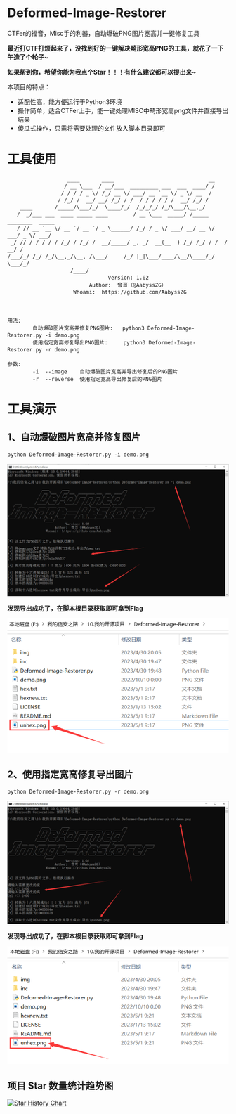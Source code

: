 # Deformed-Image-Restorer

CTFer的福音，Misc手的利器，自动爆破PNG图片宽高并一键修复工具

**最近打CTF打烦起来了，没找到好的一键解决畸形宽高PNG的工具，就花了一下午造了个轮子~**

**如果帮到你，希望你能为我点个Star！！！有什么建议都可以提出来~**

本项目的特点：

- 适配性高，能方便运行于Python3环境
- 操作简单，适合CTFer上手，能一键处理MISC中畸形宽高png文件并直接导出结果
- 傻瓜式操作，只需将需要处理的文件放入脚本目录即可

# 工具使用

```
                   ____       ____                              __
                  / __ \___  / __/___  _________ ___  ___  ____/ /
                 / / / / _ \/ /_/ __ \/ ___/ __ `__ \/ _ \/ __  /
                / /_/ /  __/ __/ /_/ / /  / / / / / /  __/ /_/ /
    ____       /_____/\___/_/  \____/_/  /_/_/_/ /_/\___/\__,_/
   /  _/___ ___  ____ _____ ____        / __ \___  _____/ /_____  ________  _____
   / // __ `__ \/ __ `/ __ `/ _ \______/ /_/ / _ \/ ___/ __/ __ \/ ___/ _ \/ ___/
 _/ // / / / / / /_/ / /_/ /  __/_____/ _, _/  __(__  ) /_/ /_/ / /  /  __/ /
/___/_/ /_/ /_/\__,_/\__, /\___/     /_/ |_|\___/____/\__/\____/_/   \___/_/
                    /____/
                                Version: 1.02
                          Author:  曾哥（@AabyssZG）
                     Whoami:  https://github.com/AabyssZG



用法:
        自动爆破图片宽高并修复PNG图片:   python3 Deformed-Image-Restorer.py -i demo.png
        使用指定宽高修复导出PNG图片:     python3 Deformed-Image-Restorer.py -r demo.png

参数:
        -i  --image    自动爆破图片宽高并导出修复后的PNG图片
        -r  --reverse  使用指定宽高导出修复后的PNG图片
```

# 工具演示

## 1、自动爆破图片宽高并修复图片

```
python Deformed-Image-Restorer.py -i demo.png
```

![Base64导出](./img/image.png)

**发现导出成功了，在脚本根目录获取即可拿到Flag**

![Base64导出效果](./img/output-1.png)

## 2、使用指定宽高修复导出图片

```
python Deformed-Image-Restorer.py -r demo.png
```

![Hex导出](./img/reverse.png)

**发现导出成功了，在脚本根目录获取即可拿到Flag**

![Hex导出效果](./img/output-2.png)

## 项目 Star 数量统计趋势图

[![Star History Chart](https://api.star-history.com/svg?repos=AabyssZG/Deformed-Image-Restorer&type=Date)](https://star-history.com/#AabyssZG/Deformed-Image-Restorer&Date)
